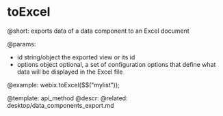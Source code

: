 toExcel
=============

@short:
	exports data of a data component to an Excel document

@params:

- id			string/object			the exported view or its id
- options		object					optional, a set of configuration options that define what data will be displayed in the Excel file

@example:
webix.toExcel($$("mylist"));


@template:	api_method
@descr:
@related:
desktop/data_components_export.md
